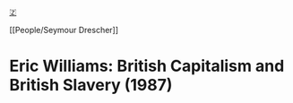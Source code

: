 [🇿](zotero://select/library/items/USVQDIFI)

[[People/Seymour Drescher]] 
# Eric Williams: British Capitalism and British Slavery (1987)

